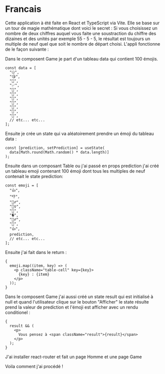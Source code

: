 # Francais

Cette application à été faite en React et TypeScript via Vite.
Elle se base sur un tour de magie mathématique dont voici le secret :
Si vous choisissez un nombre de deux chiffres auquel vous faite une soustraction du chiffre des dizaines et des unités par exemple 55 - 5 - 5, le résultat est toujours un multiple de neuf quel que soit le nombre de départ choisi.
L'appli fonctionne de le façon suivante :

Dans le composent Game je part d'un tableau data qui contient 100 émojis.

```tsx
const data = [
  "🤐",
  "😘",
  "🤣",
  "✅",
  "🤔",
  "🤩",
  "🤪",
  "🤫",
  "🤭",
  "🤮",
  "🤯",
  // etc... etc...
];
```

Ensuite je crée un state qui va aléatoirement prendre un émoji du tableau data :

```tsx
const [prediction, setPrediction] = useState(
  data[Math.round(Math.random() * data.length)]
);
```

Ensuite dans un composant Table ou j'ai passé en props prediction j'ai créé un tableau emoji contenant 100 émoji dont tous les multiples de neuf contenait le state prediction:

```tsx
const emoji = [
  "👍",
  "👎",
  "🤷‍♂️",
  "🤷‍♀️",
  "🤷",
  "�",
  "🤦‍♂️",
  "👋",
  "👍",
  prediction,
  // etc... etc...
];
```

Ensuite j'ai fait dans le return :

```tsx
{
  emoji.map((item, key) => (
    <p className="table-cell" key={key}>
      {key} : {item}
    </p>
  ));
}
```

Dans le composent Game j'ai aussi créé un state result qui est initialisé à null et quand l'utilisateur clique sur le bouton "Afficher" le state résulte prend la valeur de prediction et l'émoji est afficher avec un rendu conditionel :

```tsx
{
  result && (
    <p>
      Vous pensez à <span className="result">{result}</span>
    </p>
  );
}
```

J'ai installer react-router et fait un page Homme et une page Game

Voila comment j'ai procédé !
